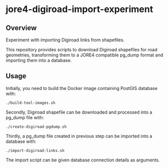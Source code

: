 # jore4-digiroad-import-experiment

## Overview

Experiment with importing Digiroad links from shapefiles.

This repository provides scripts to download Digiroad shapefiles for road geometries, transforming them to a JORE4 compatible pg_dump format and importing them into a database. 

## Usage

Initially, you need to build the Docker image containing PostGIS database with:

```
./build-tool-images.sh
```

Secondly, Digiroad shapefile can be downloaded and processed into a pg_dump file with:

```
./create-digiroad-pgdump.sh
```

Thirdly, a pg_dump file created in previous step can be imported into a database with:

```
./import-digiroad-links.sh
```

The import script can be given database connection details as arguments.
